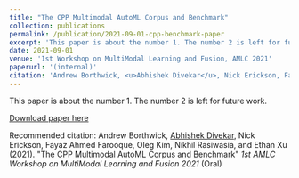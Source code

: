 ```yaml
---
title: "The CPP Multimodal AutoML Corpus and Benchmark"
collection: publications
permalink: /publication/2021-09-01-cpp-benchmark-paper
excerpt: 'This paper is about the number 1. The number 2 is left for future work.'
date: 2021-09-01
venue: '1st Workshop on MultiModal Learning and Fusion, AMLC 2021'
paperurl: '(internal)'
citation: 'Andrew Borthwick, <u>Abhishek Divekar</u>, Nick Erickson, Fayaz Ahmed Farooque, Oleg Kim, Nikhil Rasiwasia, and Ethan Xu (2021). &quot;The CPP Multimodal AutoML Corpus and Benchmark&quot; <i>1st AMLC Workshop on MultiModal Learning and Fusion 2021</i> (Oral)'
---
```

This paper is about the number 1. The number 2 is left for future work.

[Download paper here]((internal))

Recommended citation: Andrew Borthwick, <u>Abhishek Divekar</u>, Nick Erickson, Fayaz Ahmed Farooque, Oleg Kim, Nikhil Rasiwasia, and Ethan Xu (2021). "The CPP Multimodal AutoML Corpus and Benchmark" <i>1st AMLC Workshop on MultiModal Learning and Fusion 2021</i> (Oral)